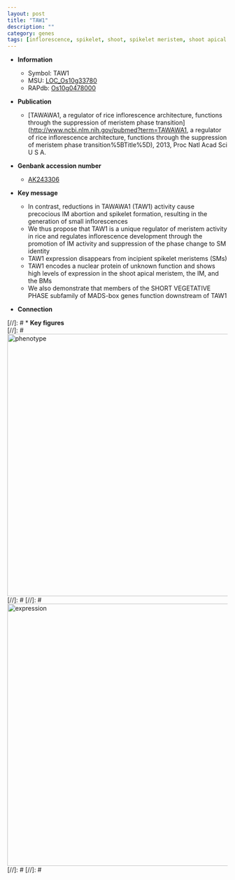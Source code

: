 ```yaml
---
layout: post
title: "TAW1"
description: ""
category: genes
tags: [inflorescence, spikelet, shoot, spikelet meristem, shoot apical meristem, meristem, vegetative]
---
```


* **Information**  
    + Symbol: TAW1  
    + MSU: [LOC_Os10g33780](http://rice.plantbiology.msu.edu/cgi-bin/ORF_infopage.cgi?orf=LOC_Os10g33780)  
    + RAPdb: [Os10g0478000](http://rapdb.dna.affrc.go.jp/viewer/gbrowse_details/irgsp1?name=Os10g0478000)  

* **Publication**  
    + [TAWAWA1, a regulator of rice inflorescence architecture, functions through the suppression of meristem phase transition](http://www.ncbi.nlm.nih.gov/pubmed?term=TAWAWA1, a regulator of rice inflorescence architecture, functions through the suppression of meristem phase transition%5BTitle%5D), 2013, Proc Natl Acad Sci U S A.

* **Genbank accession number**  
    + [AK243306](http://www.ncbi.nlm.nih.gov/nuccore/AK243306)

* **Key message**  
    + In contrast, reductions in TAWAWA1 (TAW1) activity cause precocious IM abortion and spikelet formation, resulting in the generation of small inflorescences
    + We thus propose that TAW1 is a unique regulator of meristem activity in rice and regulates inflorescence development through the promotion of IM activity and suppression of the phase change to SM identity
    + TAW1 expression disappears from incipient spikelet meristems (SMs)
    + TAW1 encodes a nuclear protein of unknown function and shows high levels of expression in the shoot apical meristem, the IM, and the BMs
    + We also demonstrate that members of the SHORT VEGETATIVE PHASE subfamily of MADS-box genes function downstream of TAW1

* **Connection**  

[//]: # * **Key figures**  
[//]: # <img src="http://funRiceGenes.github.io/images/TAW1.pheno.png" alt="phenotype"  style="width: 600px;"/>
[//]: # 
[//]: # <img src="http://funRiceGenes.github.io/images/TAW1.exp.png" alt="expression"  style="width: 600px;"/>
[//]: # 
[//]: # 
